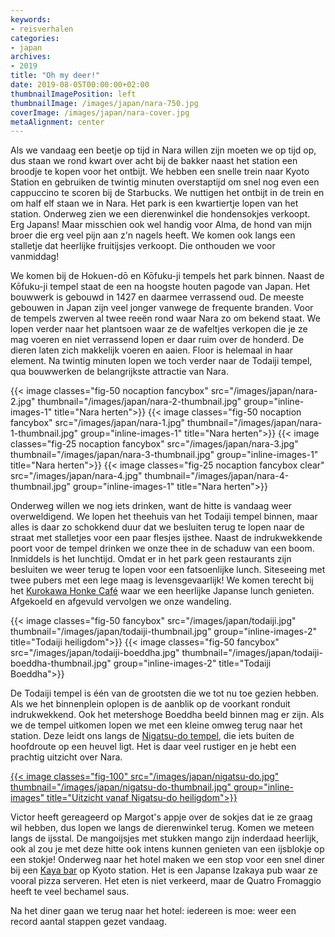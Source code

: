 ```yaml
---
keywords:
- reisverhalen
categories:
- japan
archives:
- 2019
title: "Oh my deer!"
date: 2019-08-05T00:00:00+02:00
thumbnailImagePosition: left
thumbnailImage: /images/japan/nara-750.jpg
coverImage: /images/japan/nara-cover.jpg
metaAlignment: center
---
```

Als we vandaag een beetje op tijd in Nara willen zijn moeten we op tijd op, dus staan we rond kwart over acht bij de bakker naast het station een broodje te kopen voor het ontbijt. We hebben een snelle trein naar Kyoto Station en gebruiken de twintig minuten overstaptijd om snel nog even een cappuccino te scoren bij de Starbucks. We nuttigen het ontbijt in de trein en om half elf staan we in Nara. Het park is een kwartiertje lopen van het station. Onderweg zien we een dierenwinkel die hondensokjes verkoopt. Erg Japans! Maar misschien ook wel handig voor Alma, de hond van mijn broer die erg veel pijn aan z'n nagels heeft. We komen ook langs een stalletje dat heerlijke fruitijsjes verkoopt. Die onthouden we voor vanmiddag!

We komen bij de Hokuen-dō en Kōfuku-ji tempels het park binnen. Naast de Kōfuku-ji tempel staat de een na hoogste houten pagode van Japan. Het bouwwerk is gebouwd in 1427 en daarmee verrassend oud. De meeste gebouwen in Japan zijn veel jonger vanwege de frequente branden. Voor de tempels zwerven al twee reeën rond waar Nara zo om bekend staat. We lopen verder naar het plantsoen waar ze de wafeltjes verkopen die je ze mag voeren en niet verrassend lopen er daar ruim over de honderd. De dieren laten zich makkelijk voeren en aaien. Floor is helemaal in haar element. Na twintig minuten lopen we toch verder naar de Todaiji tempel, qua bouwwerken de belangrijkste attractie van Nara.

{{< image classes="fig-50 nocaption fancybox" src="/images/japan/nara-2.jpg" thumbnail="/images/japan/nara-2-thumbnail.jpg" group="inline-images-1" title="Nara herten">}}
{{< image classes="fig-50 nocaption fancybox" src="/images/japan/nara-1.jpg" thumbnail="/images/japan/nara-1-thumbnail.jpg" group="inline-images-1" title="Nara herten">}}
{{< image classes="fig-25 nocaption fancybox" src="/images/japan/nara-3.jpg" thumbnail="/images/japan/nara-3-thumbnail.jpg" group="inline-images-1" title="Nara herten">}}
{{< image classes="fig-25 nocaption fancybox clear" src="/images/japan/nara-4.jpg" thumbnail="/images/japan/nara-4-thumbnail.jpg" group="inline-images-1" title="Nara herten">}}


Onderweg willen we nog iets drinken, want de hitte is vandaag weer overweldigend. We lopen het theehuis van het Todaiji tempel binnen, maar alles is daar zo schokkend duur dat we besluiten terug te lopen naar de straat met stalletjes voor een paar flesjes ijsthee. Naast de indrukwekkende poort voor de tempel drinken we onze thee in de schaduw van een boom. Inmiddels is het lunchtijd. Omdat er in het park geen restaurants zijn besluiten we weer terug te lopen voor een fatsoenlijke lunch. Siteseeing met twee pubers met een lege maag is levensgevaarlijk! We komen terecht bij het [Kurokawa Honke Café](https://maps.app.goo.gl/seeNqAhkuX1UsHcx7) waar we een heerlijke Japanse lunch genieten. Afgekoeld en afgevuld vervolgen we onze wandeling.

{{< image classes="fig-50 fancybox" src="/images/japan/todaiji.jpg" thumbnail="/images/japan/todaiji-thumbnail.jpg" group="inline-images-2" title="Todaiji heiligdom">}}
{{< image classes="fig-50 fancybox" src="/images/japan/todaiji-boeddha.jpg" thumbnail="/images/japan/todaiji-boeddha-thumbnail.jpg" group="inline-images-2" title="Todaiji Boeddha">}}

De Todaiji tempel is één van de grootsten die we tot nu toe gezien hebben. Als we het binnenplein oplopen is de aanblik op de voorkant ronduit indrukwekkend. Ook het metershoge Boeddha beeld binnen mag er zijn. Als we de tempel uitkomen lopen we met een kleine omweg terug naar het station. Deze leidt ons langs de  [Nigatsu-do tempel](https://maps.app.goo.gl/prKqGCDrMHQciT5u5), die iets buiten de hoofdroute op een heuvel ligt. Het is daar veel rustiger en je hebt een prachtig uitzicht over Nara.

[{{< image classes="fig-100" src="/images/japan/nigatsu-do.jpg" thumbnail="/images/japan/nigatsu-do-thumbnail.jpg" group="inline-images" title="Uitzicht vanaf Nigatsu-do heiligdom">}}](https://photos.app.goo.gl/yE2GRjhioURBC2CT7)

Victor heeft gereageerd op Margot's appje over de sokjes dat ie ze graag wil hebben, dus lopen we langs de dierenwinkel terug. Komen we meteen langs de ijsstal. De mangoijsjes met stukken mango zijn inderdaad heerlijk, ook al zou je met deze hitte ook intens kunnen genieten van een ijsblokje op een stokje!
Onderweg naar het hotel maken we een stop voor een snel diner bij een [Kaya bar](https://maps.app.goo.gl/cFDK5otUvGrBBfbJ8) op Kyoto station. Het is een Japanse Izakaya pub waar ze vooral pizza serveren. Het eten is niet verkeerd, maar de Quatro Fromaggio heeft te veel bechamel saus.

Na het diner gaan we terug naar het hotel: iedereen is moe: weer een record aantal stappen gezet vandaag.

